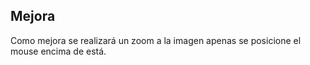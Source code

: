 ## Mejora

Como mejora se realizará un zoom a la imagen apenas se posicione el mouse encima de está.